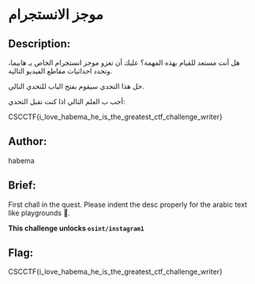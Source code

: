 # موجز الانستجرام

## Description: 
هل أنت مستعد للقيام بهذه المهمة؟ عليك أن تغزو موجز انستجرام الخاص بـ هابيما، وتحدد احداثيات مقاطع الفيديو التالية.

حل هذا التحدي سيقوم بفتح الباب للتحدي التالي.

أجب ب العلم التالي اذا كنت تقبل التحدي:

CSCCTF{i_love_habema_he_is_the_greatest_ctf_challenge_writer}


## Author:
habema

## Brief:
First chall in the quest. Please indent the desc properly for the arabic text like playgrounds 🙏.

**This challenge unlocks `osint/instagram1`**

## Flag: 
CSCCTF{i_love_habema_he_is_the_greatest_ctf_challenge_writer}